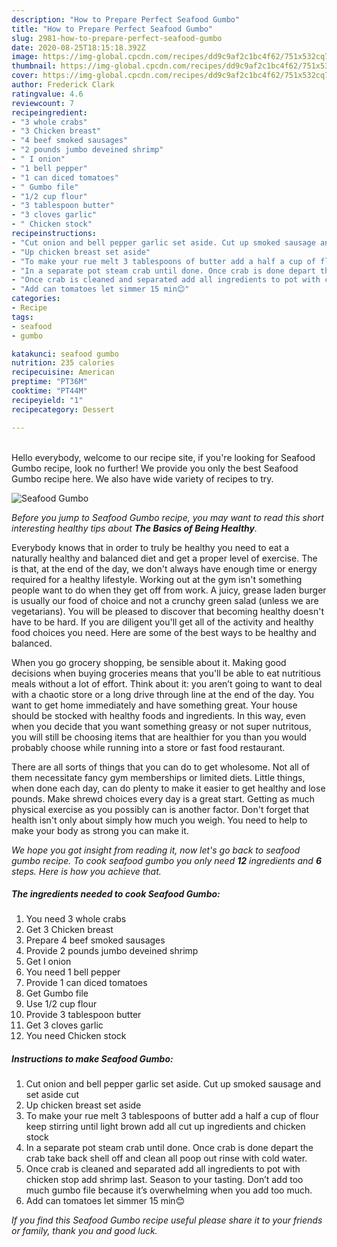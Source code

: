 ```yaml
---
description: "How to Prepare Perfect Seafood Gumbo"
title: "How to Prepare Perfect Seafood Gumbo"
slug: 2981-how-to-prepare-perfect-seafood-gumbo
date: 2020-08-25T18:15:18.392Z
image: https://img-global.cpcdn.com/recipes/dd9c9af2c1bc4f62/751x532cq70/seafood-gumbo-recipe-main-photo.jpg
thumbnail: https://img-global.cpcdn.com/recipes/dd9c9af2c1bc4f62/751x532cq70/seafood-gumbo-recipe-main-photo.jpg
cover: https://img-global.cpcdn.com/recipes/dd9c9af2c1bc4f62/751x532cq70/seafood-gumbo-recipe-main-photo.jpg
author: Frederick Clark
ratingvalue: 4.6
reviewcount: 7
recipeingredient:
- "3 whole crabs"
- "3 Chicken breast"
- "4 beef smoked sausages"
- "2 pounds jumbo deveined shrimp"
- " I onion"
- "1 bell pepper"
- "1 can diced tomatoes"
- " Gumbo file"
- "1/2 cup flour"
- "3 tablespoon butter"
- "3 cloves garlic"
- " Chicken stock"
recipeinstructions:
- "Cut onion and bell pepper garlic set aside. Cut up smoked sausage and set aside cut"
- "Up chicken breast set aside"
- "To make your rue melt 3 tablespoons of butter add a half a cup of flour keep stirring until light brown add all cut up ingredients and chicken stock"
- "In a separate pot steam crab until done. Once crab is done depart the crab take back shell off and clean all poop out rinse with cold water."
- "Once crab is cleaned and separated add all ingredients to pot with chicken stop add shrimp last. Season to your tasting. Don’t add too much gumbo file because it’s overwhelming when you add too much."
- "Add can tomatoes let simmer 15 min😊"
categories:
- Recipe
tags:
- seafood
- gumbo

katakunci: seafood gumbo 
nutrition: 235 calories
recipecuisine: American
preptime: "PT36M"
cooktime: "PT44M"
recipeyield: "1"
recipecategory: Dessert

---
```

<br>
Hello everybody, welcome to our recipe site, if you're looking for Seafood Gumbo recipe, look no further! We provide you only the best Seafood Gumbo recipe here. We also have wide variety of recipes to try.
<br>


![Seafood Gumbo](https://img-global.cpcdn.com/recipes/dd9c9af2c1bc4f62/751x532cq70/seafood-gumbo-recipe-main-photo.jpg)

<i>Before you jump to Seafood Gumbo recipe, you may want to read this short interesting healthy tips about <strong>The Basics of Being Healthy</strong>.</i>

Everybody knows that in order to truly be healthy you need to eat a naturally healthy and balanced diet and get a proper level of exercise. The  is that, at the end of the day, we don't always have enough time or energy required for a healthy lifestyle. Working out at the gym isn't something people want to do when they get off from work. A juicy, grease laden burger is usually our food of choice and not a crunchy green salad (unless we are vegetarians). You will be pleased to discover that becoming healthy doesn't have to be hard. If you are diligent you'll get all of the activity and healthy food choices you need. Here are some of the best ways to be healthy and balanced.

When you go grocery shopping, be sensible about it. Making good decisions when buying groceries means that you'll be able to eat nutritious meals without a lot of effort. Think about it: you aren’t going to want to deal with a chaotic store or a long drive through line at the end of the day. You want to get home immediately and have something great. Your house should be stocked with healthy foods and ingredients. In this way, even when you decide that you want something greasy or not super nutritous, you will still be choosing items that are healthier for you than you would probably choose while running into a store or fast food restaurant.

There are all sorts of things that you can do to get wholesome. Not all of them necessitate fancy gym memberships or limited diets. Little things, when done each day, can do plenty to make it easier to get healthy and lose pounds. Make shrewd choices every day is a great start. Getting as much physical exercise as you possibly can is another factor. Don't forget that health isn't only about simply how much you weigh. You need to help to make your body as strong you can make it. 


<i>We hope you got insight from reading it, now let's go back to seafood gumbo recipe. To cook seafood gumbo you only need <strong>12</strong> ingredients and <strong>6</strong> steps. Here is how you achieve that.
</i>

##### The ingredients needed to cook Seafood Gumbo:

1. You need 3 whole crabs
1. Get 3 Chicken breast
1. Prepare 4 beef smoked sausages
1. Provide 2 pounds jumbo deveined shrimp
1. Get  I onion
1. You need 1 bell pepper
1. Provide 1 can diced tomatoes
1. Get  Gumbo file
1. Use 1/2 cup flour
1. Provide 3 tablespoon butter
1. Get 3 cloves garlic
1. You need  Chicken stock


##### Instructions to make Seafood Gumbo:

1. Cut onion and bell pepper garlic set aside. Cut up smoked sausage and set aside cut
1. Up chicken breast set aside
1. To make your rue melt 3 tablespoons of butter add a half a cup of flour keep stirring until light brown add all cut up ingredients and chicken stock
1. In a separate pot steam crab until done. Once crab is done depart the crab take back shell off and clean all poop out rinse with cold water.
1. Once crab is cleaned and separated add all ingredients to pot with chicken stop add shrimp last. Season to your tasting. Don’t add too much gumbo file because it’s overwhelming when you add too much.
1. Add can tomatoes let simmer 15 min😊


<i>If you find this Seafood Gumbo recipe useful please share it to your friends or family, thank you and good luck.</i>
